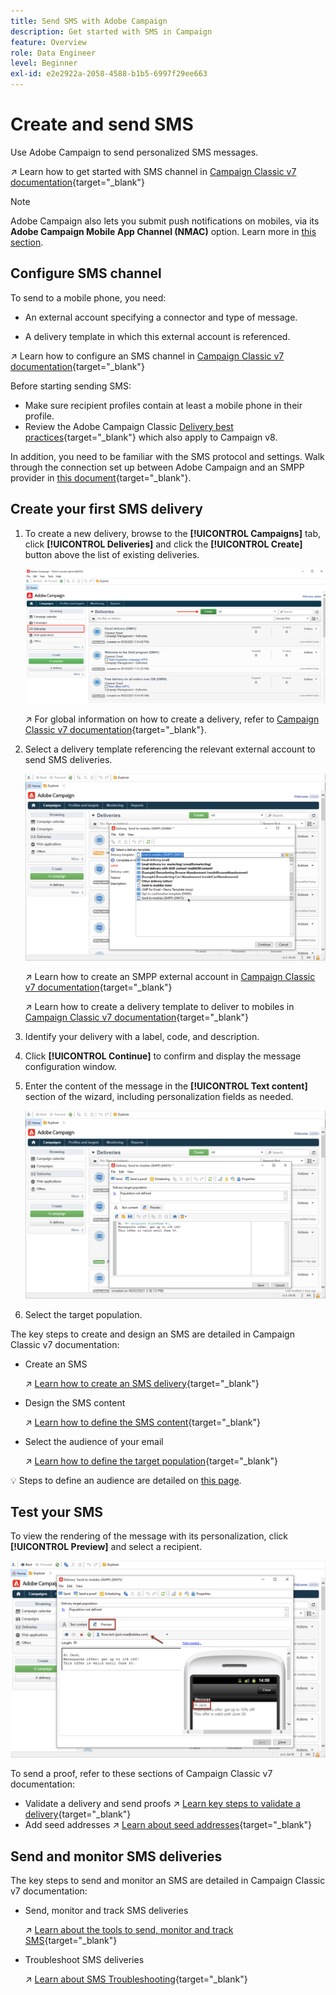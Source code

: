 ```yaml
---
title: Send SMS with Adobe Campaign
description: Get started with SMS in Campaign
feature: Overview
role: Data Engineer
level: Beginner
exl-id: e2e2922a-2058-4588-b1b5-6997f29ee663
---
```

# Create and send SMS

Use Adobe Campaign to send personalized SMS messages.

↗️ Learn how to get started with SMS channel in [Campaign Classic v7 documentation](https://experienceleague.adobe.com/docs/campaign-classic/using/sending-messages/sending-messages-on-mobiles/sms-channel.html){target="_blank"}

>[!NOTE]
>
>Adobe Campaign also lets you submit push notifications on mobiles, via its **Adobe Campaign Mobile App Channel (NMAC)** option. Learn more in [this section](push.md).

## Configure SMS channel

To send to a mobile phone, you need:

* An external account specifying a connector and type of message.

* A delivery template in which this external account is referenced.

↗️  Learn how to configure an SMS channel in [Campaign Classic v7 documentation](https://experienceleague.adobe.com/docs/campaign-classic/using/sending-messages/sending-messages-on-mobiles/sms-set-up.html?lang=en#sending-messages){target="_blank"}

Before starting sending SMS:

* Make sure recipient profiles contain at least a mobile phone in their profile.
* Review the Adobe Campaign Classic [Delivery best practices](https://experienceleague.adobe.com/docs/campaign-classic/using/sending-messages/key-steps-when-creating-a-delivery/delivery-bestpractices/delivery-best-practices.html?lang=en#sending-messages){target="_blank"} which also apply to Campaign v8.

In addition, you need to be familiar with the SMS protocol and settings. Walk through the connection set up between Adobe Campaign and an SMPP provider in [this document](https://experienceleague.adobe.com/docs/campaign-classic/using/sending-messages/sending-messages-on-mobiles/sms-protocol.html?lang=en#sending-messages){target="_blank"}.

## Create your first SMS delivery

1. To create a new delivery, browse to the **[!UICONTROL Campaigns]** tab, click **[!UICONTROL Deliveries]** and click the **[!UICONTROL Create]** button above the list of existing deliveries.

   ![](assets/delivery_step_1.png)

   ↗️ For global information on how to create a delivery, refer to [Campaign Classic v7 documentation](https://experienceleague.adobe.com/docs/campaign-classic/using/sending-messages/key-steps-when-creating-a-delivery/steps-about-delivery-creation-steps.html?lang=en#sending-messages){target="_blank"}.

1. Select a delivery template referencing the relevant external account to send SMS deliveries.

   ![](assets/sms-template-list.png)
    
    ↗️ Learn how to create an SMPP external account in [Campaign Classic v7 documentation](https://experienceleague.adobe.com/docs/campaign-classic/using/sending-messages/sending-messages-on-mobiles/sms-set-up.html?lang=en#creating-an-smpp-external-account){target="_blank"}

    ↗️ Learn how to create a delivery template to deliver to mobiles in [Campaign Classic v7 documentation](https://experienceleague.adobe.com/docs/campaign-classic/using/sending-messages/sending-messages-on-mobiles/sms-set-up.html?lang=en#changing-the-delivery-template){target="_blank"}

1. Identify your delivery with a label, code, and description.

1. Click **[!UICONTROL Continue]** to confirm and display the message configuration window.

1. Enter the content of the message in the **[!UICONTROL Text content]** section of the wizard, including personalization fields as needed.

   ![](assets/sms-content.png)

1. Select the target population.

The key steps to create and design an SMS are detailed in Campaign Classic v7 documentation:

* Create an SMS

    ↗️ [Learn how to create an SMS delivery](https://experienceleague.adobe.com/docs/campaign-classic/using/sending-messages/sending-messages-on-mobiles/sms-create.html?lang=en#sending-messages){target="_blank"}

* Design the SMS content

    ↗️ [Learn how to define the SMS content](https://experienceleague.adobe.com/docs/campaign-classic/using/sending-messages/sending-messages-on-mobiles/sms-create.html?lang=en#defining-the-sms-content){target="_blank"}

* Select the audience of your email

   ↗️ [Learn how to define the target population](https://experienceleague.adobe.com/docs/campaign-classic/using/sending-messages/key-steps-when-creating-a-delivery/steps-defining-the-target-population.html){target="_blank"}

💡 Steps to define an audience are detailed on [this page](../start/audiences.md).

## Test your SMS

To view the rendering of the message with its personalization, click **[!UICONTROL Preview]** and select a recipient.

   ![](assets/sms-preview.png)

To send a proof, refer to these sections of Campaign Classic v7 documentation:

* Validate a delivery and send proofs
   ↗️ [Learn key steps to validate a delivery](https://experienceleague.adobe.com/docs/campaign-classic/using/sending-messages/key-steps-when-creating-a-delivery/steps-validating-the-delivery.html){target="_blank"}
* Add seed addresses
    ↗️ [Learn about seed addresses](https://experienceleague.adobe.com/docs/campaign-classic/using/sending-messages/using-seed-addresses/about-seed-addresses.html){target="_blank"}

## Send and monitor SMS deliveries

The key steps to send and monitor an SMS are detailed in Campaign Classic v7 documentation:

* Send, monitor and track SMS deliveries
    
    ↗️ [Learn about the tools to send, monitor and track SMS](https://experienceleague.adobe.com/docs/campaign-classic/using/sending-messages/sending-messages-on-mobiles/sms-send.html?lang=en#sending-messages){target="_blank"}

* Troubleshoot SMS deliveries
    
    ↗️ [Learn about SMS Troubleshooting](https://experienceleague.adobe.com/docs/campaign-classic/using/sending-messages/sending-messages-on-mobiles/troubleshooting-sms.html?lang=en#sending-messages){target="_blank"}
